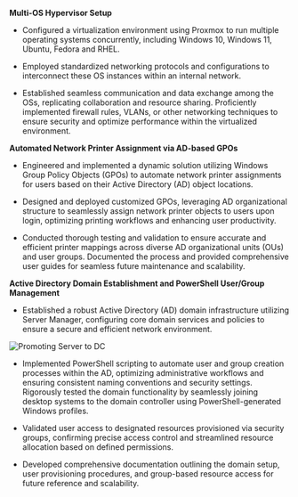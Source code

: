 
<strong> Multi-OS Hypervisor Setup </strong>

- Configured a virtualization environment using Proxmox to run multiple operating systems concurrently, including Windows 10, Windows 11, Ubuntu, Fedora and RHEL.

- Employed standardized networking protocols and configurations to interconnect these OS instances within an internal network. 

- Established seamless communication and data exchange among the OSs, replicating collaboration and resource sharing. Proficiently implemented firewall rules, VLANs, or other networking techniques to ensure security and optimize performance within the virtualized environment.

<strong> Automated Network Printer Assignment via AD-based GPOs </strong>

- Engineered and implemented a dynamic solution utilizing Windows Group Policy Objects (GPOs) to automate network printer assignments for users based on their Active Directory (AD) object locations.

- Designed and deployed customized GPOs, leveraging AD organizational structure to seamlessly assign network printer objects to users upon login, optimizing printing workflows and enhancing user productivity. 

- Conducted thorough testing and validation to ensure accurate and efficient printer mappings across diverse AD organizational units (OUs) and user groups. Documented the process and provided comprehensive user guides for seamless future maintenance and scalability.

<strong> Active Directory Domain Establishment and PowerShell User/Group Management </strong>

- Established a robust Active Directory (AD) domain infrastructure utilizing Server Manager, configuring core domain services and policies to ensure a secure and efficient network environment.

<img src="https://i.imgur.com/NTAdkVg.png" alt="Promoting Server to DC">

- Implemented PowerShell scripting to automate user and group creation processes within the AD, optimizing administrative workflows and ensuring consistent naming conventions and security settings. Rigorously tested the domain functionality by seamlessly joining desktop systems to the domain controller using PowerShell-generated Windows profiles. 

- Validated user access to designated resources provisioned via security groups, confirming precise access control and streamlined resource allocation based on defined permissions. 

- Developed comprehensive documentation outlining the domain setup, user provisioning procedures, and group-based resource access for future reference and scalability.

